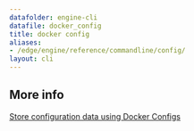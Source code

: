 ```yaml
---
datafolder: engine-cli
datafile: docker_config
title: docker config
aliases:
- /edge/engine/reference/commandline/config/
layout: cli
---
```


<!--
This page is automatically generated from Docker's source code. If you want to
suggest a change to the text that appears here, open a ticket or pull request
in the source repository on GitHub:

https://github.com/docker/cli
-->



## More info

[Store configuration data using Docker Configs](../../swarm/configs.md)